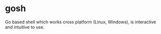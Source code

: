 # gosh
Go based shell which works cross platform (Linux, Windows), is interactive and intuitive to use.
